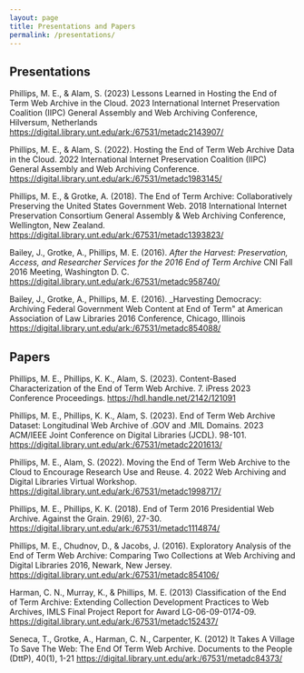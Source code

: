```yaml
---
layout: page
title: Presentations and Papers
permalink: /presentations/
---
```


## Presentations

Phillips, M. E., & Alam, S. (2023) Lessons Learned in Hosting the End of Term Web Archive in the Cloud. 2023 International Internet Preservation Coalition (IIPC) General Assembly and Web Archiving Conference, Hilversum, Netherlands https://digital.library.unt.edu/ark:/67531/metadc2143907/

Phillips, M. E., & Alam, S. (2022). Hosting the End of Term Web Archive Data in the Cloud. 2022 International Internet Preservation Coalition (IIPC) General Assembly and Web Archiving Conference. https://digital.library.unt.edu/ark:/67531/metadc1983145/

Phillips, M. E., & Grotke, A. (2018). The End of Term Archive: Collaboratively Preserving the United States Government Web. 2018 International Internet Preservation Consortium General Assembly & Web Archiving Conference, Wellington, New Zealand. https://digital.library.unt.edu/ark:/67531/metadc1393823/

Bailey, J., Grotke, A., Phillips, M. E. (2016). _After the Harvest: Preservation, Access, and Researcher Services for the 2016 End of Term Archive_ CNI Fall 2016 Meeting, Washington D. C. https://digital.library.unt.edu/ark:/67531/metadc958740/

Bailey, J., Grotke, A., Phillips, M. E. (2016). _Harvesting Democracy: Archiving Federal Government Web Content at End of Term" at American Association of Law Libraries 2016 Conference, Chicago, Illinois https://digital.library.unt.edu/ark:/67531/metadc854088/



## Papers

Phillips, M. E., Phillips, K. K., Alam, S. (2023). Content-Based Characterization of the End of Term Web Archive. 7. iPress 2023 Conference Proceedings. https://hdl.handle.net/2142/121091

Phillips, M. E., Phillips, K. K., Alam, S. (2023). End of Term Web Archive Dataset: Longitudinal Web Archive of .GOV and .MIL Domains. 2023 ACM/IEEE Joint Conference on Digital Libraries (JCDL). 98-101. https://digital.library.unt.edu/ark:/67531/metadc2201613/

Phillips, M. E., Alam, S. (2022). Moving the End of Term Web Archive to the Cloud to Encourage Research Use and Reuse. 4. 2022 Web Archiving and Digital Libraries Virtual Workshop. https://digital.library.unt.edu/ark:/67531/metadc1998717/

Phillips, M. E., Phillips, K. K. (2018). End of Term 2016 Presidential Web Archive. Against the Grain. 29(6), 27-30. https://digital.library.unt.edu/ark:/67531/metadc1114874/

Phillips, M. E., Chudnov, D., & Jacobs, J. (2016). Exploratory Analysis of the End of Term Web Archive: Comparing Two Collections at Web Archiving and Digital Libraries 2016, Newark, New Jersey. https://digital.library.unt.edu/ark:/67531/metadc854106/

Harman, C. N., Murray, K., & Phillips, M. E. (2013) Classification of the End of Term Archive: Extending Collection Development Practices to Web Archives, IMLS Final Project Report for Award LG-06-09-0174-09. https://digital.library.unt.edu/ark:/67531/metadc152437/

Seneca, T., Grotke, A., Harman, C. N., Carpenter, K. (2012) It Takes A Village To Save The Web: The End Of Term Web Archive. Documents to the People (DttP), 40(1), 1-21 https://digital.library.unt.edu/ark:/67531/metadc84373/
